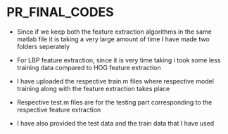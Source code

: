 # PR_FINAL_CODES

* Since if we keep both the feature extraction algorithms in the same matlab file it is taking a very large amount of time
I have made two folders seperately

* For LBP feature extraction, since it is very time taking i took some less training data compared to 
HOG feature extraction

* I have uploaded the respective train.m files where respective model training along with the feature 
extraction takes place

* Respective test.m files are for the testing part corresponding to the respective feature extraction

* I have also provided the test data and the train data that I have used
